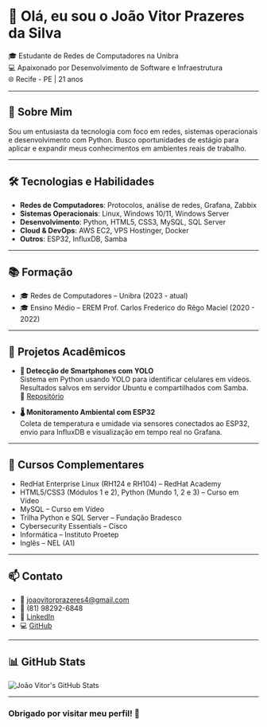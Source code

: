 # 👋 Olá, eu sou o João Vitor Prazeres da Silva

🎓 Estudante de Redes de Computadores na Unibra  
💻 Apaixonado por Desenvolvimento de Software e Infraestrutura  
🌐 Recife - PE | 21 anos

---

## 🚀 Sobre Mim

Sou um entusiasta da tecnologia com foco em redes, sistemas operacionais e desenvolvimento com Python. Busco oportunidades de estágio para aplicar e expandir meus conhecimentos em ambientes reais de trabalho.

---

## 🛠️ Tecnologias e Habilidades

- **Redes de Computadores**: Protocolos, análise de redes, Grafana, Zabbix  
- **Sistemas Operacionais**: Linux, Windows 10/11, Windows Server  
- **Desenvolvimento**: Python, HTML5, CSS3, MySQL, SQL Server  
- **Cloud & DevOps**: AWS EC2, VPS Hostinger, Docker  
- **Outros**: ESP32, InfluxDB, Samba

---

## 📚 Formação

- 🎓 Redes de Computadores – Unibra (2023 - atual)  
- 🎓 Ensino Médio – EREM Prof. Carlos Frederico do Rêgo Maciel (2020 - 2022)

---

## 💼 Projetos Acadêmicos

- **📱 Detecção de Smartphones com YOLO**  
  Sistema em Python usando YOLO para identificar celulares em vídeos. Resultados salvos em servidor Ubuntu e compartilhados com Samba.  
  🔗 [Repositório](https://github.com/juanvitor04/sistema-de-deteccao-de-objetos)

- **🌡️ Monitoramento Ambiental com ESP32**  
  Coleta de temperatura e umidade via sensores conectados ao ESP32, envio para InfluxDB e visualização em tempo real no Grafana.

---

## 🧠 Cursos Complementares

- RedHat Enterprise Linux (RH124 e RH104) – RedHat Academy  
- HTML5/CSS3 (Módulos 1 e 2), Python (Mundo 1, 2 e 3) – Curso em Vídeo  
- MySQL – Curso em Vídeo  
- Trilha Python e SQL Server – Fundação Bradesco  
- Cybersecurity Essentials – Cisco  
- Informática – Instituto Proetep  
- Inglês – NEL (A1)

---

## 📫 Contato

- 📧 joaovitorprazeres4@gmail.com  
- 📱 (81) 98292-6848  
- 🔗 [LinkedIn](https://www.linkedin.com/in/joao-vitor-prazeres-da-silva/)  
- 💻 [GitHub](https://github.com/juanvitor04)

---

## 📊 GitHub Stats

![João Vitor's GitHub Stats](https://github-readme-stats.vercel.app/api?username=juanvitor04&show_icons=true&theme=tokyonight)

---

### Obrigado por visitar meu perfil! 🚀

